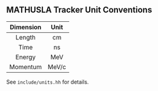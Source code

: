 ## MATHUSLA Tracker Unit Conventions

| Dimension | Unit  |
|:---------:|:-----:|
|  Length   | cm    |
|  Time     | ns    |
|  Energy   | MeV   |
|  Momentum | MeV/c |

See `include/units.hh` for details.
